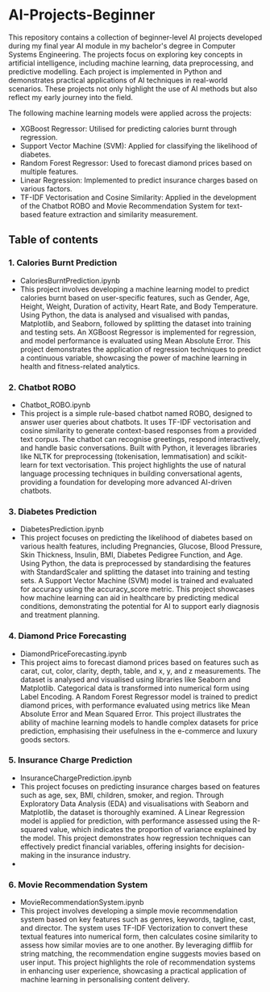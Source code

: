 # AI-Projects-Beginner
This repository contains a collection of beginner-level AI projects developed during my final year AI module in my bachelor's degree in Computer Systems Engineering. The projects focus on exploring key concepts in artificial intelligence, including machine learning, data preprocessing, and predictive modelling. Each project is implemented in Python and demonstrates practical applications of AI techniques in real-world scenarios. These projects not only highlight the use of AI methods but also reflect my early journey into the field.

The following machine learning models were applied across the projects:

- XGBoost Regressor: Utilised for predicting calories burnt through regression.
- Support Vector Machine (SVM): Applied for classifying the likelihood of diabetes.
- Random Forest Regressor: Used to forecast diamond prices based on multiple features.
- Linear Regression: Implemented to predict insurance charges based on various factors.
- TF-IDF Vectorisation and Cosine Similarity: Applied in the development of the Chatbot ROBO and Movie Recommendation System for text-based feature extraction and similarity measurement.

## Table of contents

### 1. Calories Burnt Prediction 
- CaloriesBurntPrediction.ipynb
- This project involves developing a machine learning model to predict calories burnt based on user-specific features, such as Gender, Age, Height, Weight, Duration of activity, Heart Rate, and Body Temperature. Using Python, the data is analysed and visualised with pandas, Matplotlib, and Seaborn, followed by splitting the dataset into training and testing sets. An XGBoost Regressor is implemented for regression, and model performance is evaluated using Mean Absolute Error. This project demonstrates the application of regression techniques to predict a continuous variable, showcasing the power of machine learning in health and fitness-related analytics.

### 2. Chatbot ROBO
- Chatbot_ROBO.ipynb
- This project is a simple rule-based chatbot named ROBO, designed to answer user queries about chatbots. It uses TF-IDF vectorisation and cosine similarity to generate context-based responses from a provided text corpus. The chatbot can recognise greetings, respond interactively, and handle basic conversations. Built with Python, it leverages libraries like NLTK for preprocessing (tokenisation, lemmatisation) and scikit-learn for text vectorisation. This project highlights the use of natural language processing techniques in building conversational agents, providing a foundation for developing more advanced AI-driven chatbots.

### 3. Diabetes Prediction
- DiabetesPrediction.ipynb
- This project focuses on predicting the likelihood of diabetes based on various health features, including Pregnancies, Glucose, Blood Pressure, Skin Thickness, Insulin, BMI, Diabetes Pedigree Function, and Age. Using Python, the data is preprocessed by standardising the features with StandardScaler and splitting the dataset into training and testing sets. A Support Vector Machine (SVM) model is trained and evaluated for accuracy using the accuracy_score metric. This project showcases how machine learning can aid in healthcare by predicting medical conditions, demonstrating the potential for AI to support early diagnosis and treatment planning.

### 4. Diamond Price Forecasting 
- DiamondPriceForecasting.ipynb
- This project aims to forecast diamond prices based on features such as carat, cut, color, clarity, depth, table, and x, y, and z measurements. The dataset is analysed and visualised using libraries like Seaborn and Matplotlib. Categorical data is transformed into numerical form using Label Encoding. A Random Forest Regressor model is trained to predict diamond prices, with performance evaluated using metrics like Mean Absolute Error and Mean Squared Error. This project illustrates the ability of machine learning models to handle complex datasets for price prediction, emphasising their usefulness in the e-commerce and luxury goods sectors.

### 5. Insurance Charge Prediction 
- InsuranceChargePrediction.ipynb
- This project focuses on predicting insurance charges based on features such as age, sex, BMI, children, smoker, and region. Through Exploratory Data Analysis (EDA) and visualisations with Seaborn and Matplotlib, the dataset is thoroughly examined. A Linear Regression model is applied for prediction, with performance assessed using the R-squared value, which indicates the proportion of variance explained by the model. This project demonstrates how regression techniques can effectively predict financial variables, offering insights for decision-making in the insurance industry.
- 
### 6. Movie Recommendation System
- MovieRecommendationSystem.ipynb
- This project involves developing a simple movie recommendation system based on key features such as genres, keywords, tagline, cast, and director. The system uses TF-IDF Vectorization to convert these textual features into numerical form, then calculates cosine similarity to assess how similar movies are to one another. By leveraging difflib for string matching, the recommendation engine suggests movies based on user input. This project highlights the role of recommendation systems in enhancing user experience, showcasing a practical application of machine learning in personalising content delivery.
